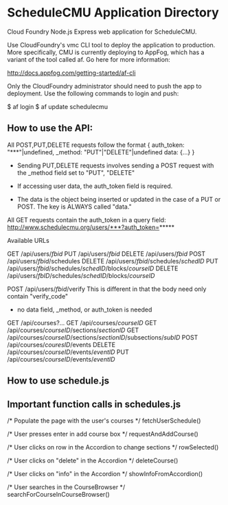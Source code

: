 ScheduleCMU Application Directory
=================================

Cloud Foundry Node.js Express web application for ScheduleCMU.

Use CloudFoundry's vmc CLI tool to deploy the application to production. More specifically, CMU is currently deploying to AppFog, which has a variant of the tool called af. Go here for more information:

http://docs.appfog.com/getting-started/af-cli

Only the CloudFoundry administrator should need to push the app to deployment. Use the following commands to login and push:

$ af login
$ af update schedulecmu




How to use the API:
---------

All POST,PUT,DELETE requests follow the format
{
  auth_token: "***"|undefined,
  _method: "PUT"|"DELETE"|undefined
  data: {...}
}

- Sending PUT,DELETE requests involves sending a POST request with the
_method field set to "PUT", "DELETE"

- If accessing user data, the auth_token field is required.

- The data is the object being inserted or updated in the case of a PUT or
POST. The key is ALWAYS called "data."


All GET requests contain the auth_token in a query field:
http://www.schedulecmu.org/users/***?auth_token=*****


Available URLs

GET /api/users/*fbid*
PUT /api/users/*fbid*
DELETE /api/users/*fbid*
POST /api/users/*fbid*/schedules
DELETE /api/users/*fbid*/schedules/*schedID*
PUT /api/users/*fbid*/schedules/*schedID*/blocks/*courseID*
DELETE /api/users/*fbID*/schedules/*schedID*/blocks/*courseID*

POST /api/users/*fbid*/verify
  This is different in that the body need only contain "verify_code"
  - no data field, _method, or auth_token is needed

GET /api/courses?...
GET /api/courses/*courseID*
GET /api/courses/*courseID*/sections/*sectionID*
GET /api/courses/*courseID*/sections/*sectionID*/subsections/*subID*
POST /api/courses/*couresID*/events
DELETE /api/courses/*courseID*/events/*eventID*
PUT /api/courses/*courseID*/events/*eventID*



How to use schedule.js
---------

Important function calls in schedules.js
--

/* Populate the page with the user's courses */
fetchUserSchedule()

/* User presses enter in add course box */
requestAndAddCourse()

/* User clicks on row in the Accordion to change sections */
rowSelected()

/* User clicks on "delete" in the Accordion */
deleteCourse()

/* User clicks on "info" in the Accordion */
showInfoFromAccordion()

/* User searches in the CourseBrowser */
searchForCourseInCourseBrowser()
